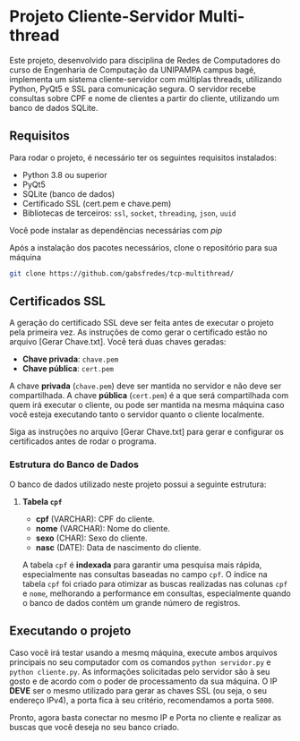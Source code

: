 # Projeto Cliente-Servidor Multi-thread

Este projeto, desenvolvido para disciplina de Redes de Computadores do curso de Engenharia de Computação da UNIPAMPA campus bagé, implementa um sistema cliente-servidor com múltiplas threads, utilizando Python, PyQt5 e SSL para comunicação segura. O servidor recebe consultas sobre CPF e nome de clientes a partir do cliente, utilizando um banco de dados SQLite.

## Requisitos

Para rodar o projeto, é necessário ter os seguintes requisitos instalados:

- Python 3.8 ou superior
- PyQt5
- SQLite (banco de dados)
- Certificado SSL (cert.pem e chave.pem)
- Bibliotecas de terceiros: `ssl`, `socket`, `threading`, `json`, `uuid`

Você pode instalar as dependências necessárias com _pip_

Após a instalação dos pacotes necessários, clone o repositório para sua máquina
```bash
git clone https://github.com/gabsfredes/tcp-multithread/
```

## Certificados SSL

A geração do certificado SSL deve ser feita antes de executar o projeto pela primeira vez. As instruções de como gerar o certificado estão no arquivo [Gerar Chave.txt]. Você terá duas chaves geradas:

- **Chave privada**: `chave.pem`
- **Chave pública**: `cert.pem`

A chave **privada** (`chave.pem`) deve ser mantida no servidor e não deve ser compartilhada. A chave **pública** (`cert.pem`) é a que será compartilhada com quem irá executar o cliente, ou pode ser mantida na mesma máquina caso você esteja executando tanto o servidor quanto o cliente localmente.

Siga as instruções no arquivo [Gerar Chave.txt] para gerar e configurar os certificados antes de rodar o programa.

### Estrutura do Banco de Dados

O banco de dados utilizado neste projeto possui a seguinte estrutura:

1. **Tabela `cpf`**
   - **cpf** (VARCHAR): CPF do cliente.
   - **nome** (VARCHAR): Nome do cliente.
   - **sexo** (CHAR): Sexo do cliente.
   - **nasc** (DATE): Data de nascimento do cliente.
   
   A tabela `cpf` é **indexada** para garantir uma pesquisa mais rápida, especialmente nas consultas baseadas no campo `cpf`. O índice na tabela `cpf` foi criado para otimizar as buscas realizadas nas colunas `cpf` e `nome`, melhorando a performance em consultas, especialmente quando o banco de dados contém um grande número de registros.

## Executando o projeto
Caso você irá testar usando a mesmq máquina, execute ambos arquivos principais no seu computador com os comandos `python servidor.py` e `python cliente.py`. As informações solicitadas pelo servidor são à seu gosto e de acordo com o poder de processamento da sua máquina. O IP **DEVE** ser o mesmo utilizado para gerar as chaves SSL (ou seja, o seu endereço IPv4), a porta fica à seu critério, recomendamos a porta `5000`.

Pronto, agora basta conectar no mesmo IP e Porta no cliente e realizar as buscas que você deseja no seu banco criado.
